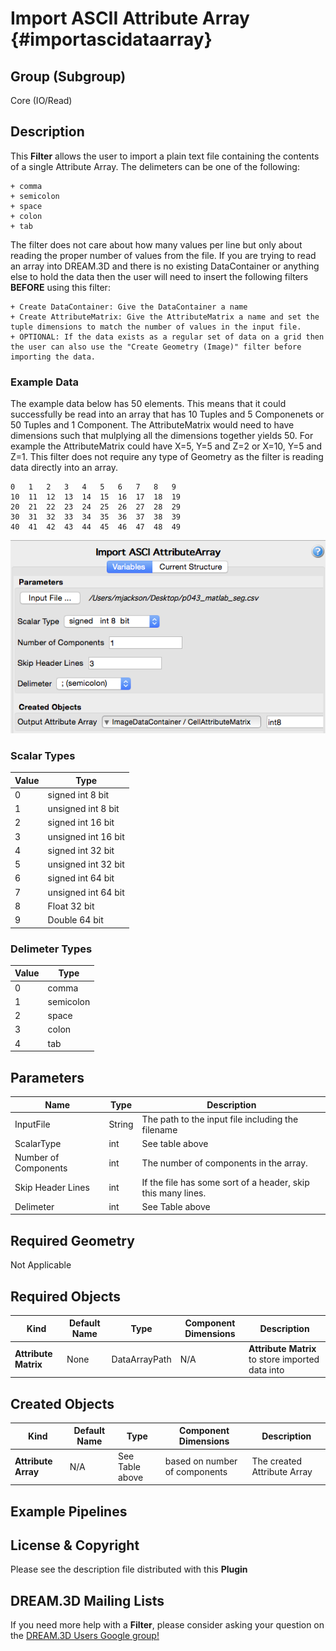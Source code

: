 Import ASCII Attribute Array {#importascidataarray}
=============

## Group (Subgroup) ##

Core (IO/Read)


## Description ##

This **Filter** allows the user to import a plain text file containing the contents of a single Attribute Array. The delimeters can be one of the following:

	+ comma
	+ semicolon
	+ space
	+ colon
	+ tab

The filter does not care about how many values per line but only about reading the proper number of values from the file. If you are trying to read an array into DREAM.3D and there is no existing DataContainer or anything else to hold the data then the user will need to insert the following filters **BEFORE** using this filter:

	+ Create DataContainer: Give the DataContainer a name
	+ Create AttributeMatrix: Give the AttributeMatrix a name and set the tuple dimensions to match the number of values in the input file.
	+ OPTIONAL: If the data exists as a regular set of data on a grid then the user can also use the "Create Geometry (Image)" filter before importing the data.

### Example Data ###

The example data below has 50 elements. This means that it could successfully be read into an array that has 10 Tuples and 5 Componenets or 50 Tuples and 1 Component. The AttributeMatrix would need to have dimensions such that mulplying all the dimensions together yields 50. For example the AttributeMatrix could have X=5, Y=5 and Z=2 or X=10, Y=5 and Z=1. This filter does not require any type of Geometry as the filter is reading data directly into an array.


	0	1	2	3	4	5	6	7	8	9
	10	11	12	13	14	15	16	17	18	19
	20	21	22	23	24	25	26	27	28	29
	30	31	32	33	34	35	36	37	38	39
	40	41	42	43	44	45	46	47	48	49

![](Images/ImportAsciDataArray_ui.png)

### Scalar Types ###

| Value | Type |
|--|------|
| 0 | signed   int 8  bit |
| 1 | unsigned int 8  bit |
| 2 | signed   int 16 bit |
| 3 | unsigned int 16 bit |
| 4 | signed   int 32 bit |
| 5 | unsigned int 32 bit |
| 6 | signed   int 64 bit |
| 7 | unsigned int 64 bit |
| 8 |        Float 32 bit |
| 9 |       Double 64 bit |

### Delimeter Types ###

| Value | Type |
|--|------|
| 0 | comma |
| 1 | semicolon |
| 2 | space |
| 3 | colon |
| 4 | tab |



## Parameters ##

| Name | Type | Description |
|------|------| ----------- |
| InputFile | String | The path to the input file including the filename |
| ScalarType | int | See table above |
| Number of Components | int | The number of components in the array. |
| Skip Header Lines | int | If the file has some sort of a header, skip this many lines. |
| Delimeter | int | See Table above |


## Required Geometry ##

Not Applicable

## Required Objects ##

| Kind | Default Name | Type | Component Dimensions | Description |
|------|--------------|------|----------------------|-------------|
| **Attribute Matrix**  | None         | DataArrayPath | N/A | **Attribute Matrix** to store imported data into |

## Created Objects ##

| Kind | Default Name | Type | Component Dimensions | Description |
|------|--------------|------|----------------------|-------------|
| **Attribute Array** | N/A | See Table above | based on number of components | The created Attribute Array |

## Example Pipelines ##



## License & Copyright ##

Please see the description file distributed with this **Plugin**

## DREAM.3D Mailing Lists ##

If you need more help with a **Filter**, please consider asking your question on the [DREAM.3D Users Google group!](https://groups.google.com/forum/?hl=en#!forum/dream3d-users)


